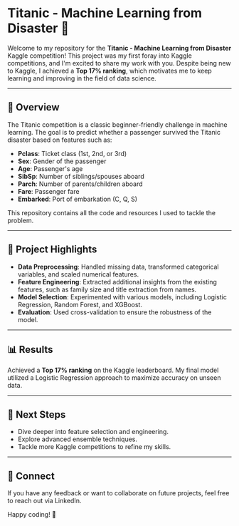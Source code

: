 # Titanic - Machine Learning from Disaster 🚢

Welcome to my repository for the **Titanic - Machine Learning from Disaster** Kaggle competition! This project was my first foray into Kaggle competitions, and I'm excited to share my work with you. Despite being new to Kaggle, I achieved a **Top 17% ranking**, which motivates me to keep learning and improving in the field of data science. 

---

## 📝 Overview

The Titanic competition is a classic beginner-friendly challenge in machine learning. The goal is to predict whether a passenger survived the Titanic disaster based on features such as:
- **Pclass**: Ticket class (1st, 2nd, or 3rd)
- **Sex**: Gender of the passenger
- **Age**: Passenger's age
- **SibSp**: Number of siblings/spouses aboard
- **Parch**: Number of parents/children aboard
- **Fare**: Passenger fare
- **Embarked**: Port of embarkation (C, Q, S)

This repository contains all the code and resources I used to tackle the problem.

---

## 🚀 Project Highlights

- **Data Preprocessing**: Handled missing data, transformed categorical variables, and scaled numerical features.
- **Feature Engineering**: Extracted additional insights from the existing features, such as family size and title extraction from names.
- **Model Selection**: Experimented with various models, including Logistic Regression, Random Forest, and XGBoost.
- **Evaluation**: Used cross-validation to ensure the robustness of the model.

---

## 📊 Results

Achieved a **Top 17% ranking** on the Kaggle leaderboard. My final model utilized a Logistic Regression approach to maximize accuracy on unseen data.

---


## 🌟 Next Steps

- Dive deeper into feature selection and engineering.
- Explore advanced ensemble techniques.
- Tackle more Kaggle competitions to refine my skills.

---

## 🤝 Connect

If you have any feedback or want to collaborate on future projects, feel free to reach out via LinkedIn.

Happy coding! 🚀
